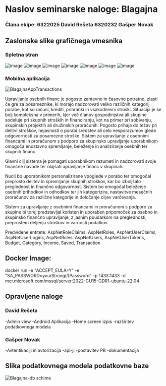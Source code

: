 # Naslov seminarske naloge: Blagajna 
### Člana ekipe: 6322025 David Rešeta 6320232 Gašper Novak

## Zaslonske slike grafičnega vmesnika 
### Spletna stran
![image](https://github.com/user-attachments/assets/13fc6f31-7bd7-44d5-b580-db5e5ff6ba54)
![image](https://github.com/user-attachments/assets/1e02fab4-a2aa-4f26-940d-8f8e3ea8c9f9)
![image](https://github.com/user-attachments/assets/2e418072-db59-436f-b362-5b7f20755dc9)
![image](https://github.com/user-attachments/assets/03cc10ce-1aa1-4709-ab78-b5d6d5a00d79)
![image](https://github.com/user-attachments/assets/b3e399ba-ae14-49d5-8f75-eaa3e22cda3f)
![image](https://github.com/user-attachments/assets/1ae8d71f-7bb7-4227-b36a-2de1882595c2)
![image](https://github.com/user-attachments/assets/febaa463-4f5a-4b8b-a97b-f3a8d631d3bd)

### Mobilna aplikacija
![BlagajnaAppTransactions](https://github.com/user-attachments/assets/95c3aa5a-9939-41ba-9842-294deaf85ff1)

Upravljanje osebnih financ je pogosto zahtevno in časovno potratno, zlasti če gre za posameznike, ki morajo nadzorovati veliko različnih kategorij porabe, kot so računi, krediti, prihranki in vsakodnevni stroški. Situacija je še bolj kompleksna v primerih, kjer več članov gospodinjstva ali skupine sodeluje pri skupnih stroških in financiranju, kot na primer pri sobivanju, skupinskih projektih ali družinskih proračunih. Pogosto prihaja do težav pri delitvi stroškov, nejasnosti o porabi sredstev ali celo nesporazumov glede odgovornosti za posamezne stroške. Sistem za upravljanje z osebnimi financami in proračunom s podporo za skupinsko upravljanje uporabnikom omogoča enostavno spremljanje, beleženje in analiziranje osebnih ter skupnih financ. 

Glavni cilj sistema je pomagati uporabnikom razumeti in nadzorovati svoje finančne navade ter olajšati upravljanje financ v skupinah.

Nudil bo uporabnikom personalizirane vpoglede v porabo ter omogočal preprosto delitev in spremljanje skupnih stroškov, kar bo izboljšalo preglednost in finančno odgovornost. Sistem bo omogočal beleženje osebnih prihodkov in odhodkov ter jih kategorizira, nastavitve mesečnih proračunov za različne kategorije in določanje ciljev varčevanja.

Sistem za upravljanje z osebnimi financami in proračunom s podporo za skupine bi torej predstavljal koristen in uporaben pripomoček za osebno in skupinsko finančno upravljanje, z jasnim poudarkom na preglednosti, preprostem deljenju stroškov in varnosti podatkov.

Predvidene entitete: AspNetRoleClaims, AspNetRoles, AspNetUserClaims, AspNetUserLogins, AspNetRoles. AspNetUsers, AspNetUserTokens, Budget, Category, Income, Saved, Transaction. 

## Docker Image: 
docker run -e "ACCEPT_EULA=Y" -e "SA_PASSWORD=yourStrong(!)Password" -p 1433:1433 -d mcr.microsoft.com/mssql/server:2022-CU15-GDR1-ubuntu-22.04

## Opravljene naloge
### David Rešeta
  -Admin view
  -Android Aplikacija
  -Home screen izpis
  -razširitev podatkovnega modela
### Gašper Novak
  -Avtentikaciji in avtorizacija
  -api-ji
  -postavitev PB
  -dokumentacija
## Slika podatkovnega modela podatkovne baze
![Blagajna-db schime](https://github.com/user-attachments/assets/f8715477-0e6f-4bcf-bfca-ddfcd44cb87f)
